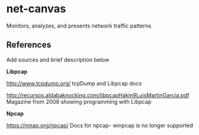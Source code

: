 # net-canvas
Monitors, analyzes, and presents network traffic patterns

## References
Add sources and brief description below

**Libpcap**

http://www.tcpdump.org/
tcpDump and Libpcap docs

http://recursos.aldabaknocking.com/libpcapHakin9LuisMartinGarcia.pdf
Magazine from 2008 showing programming with Libpcap

**Npcap**

https://nmap.org/npcap/
Docs for npcap- winpcap is no longer supported

